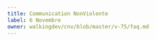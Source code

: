 ```yaml
---
title: Communication NonViolente
label: 6 Novembre
owner: walkingdev/cnv/blob/master/v-75/faq.md
---
```

